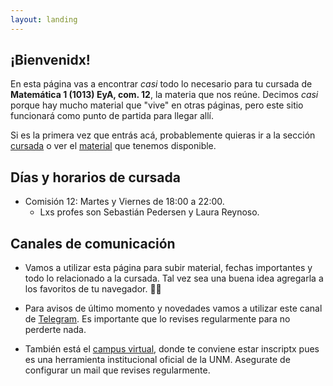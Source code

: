 ```yaml
---
layout: landing
---
```


## ¡Bienvenidx!

En esta página vas a encontrar _casi_ todo lo necesario para tu cursada de **Matemática 1 (1013) EyA, com. 12**, la materia que nos reúne. Decimos _casi_ porque hay mucho material que "vive" en otras páginas, pero este sitio funcionará como punto de partida para llegar allí.

Si es la primera vez que entrás acá, probablemente quieras ir a la sección [cursada](/cursada) o ver el [material](/material) que tenemos disponible.

## Días y horarios de cursada

* Comisión 12: Martes y Viernes de 18:00 a 22:00.
    - Lxs profes son Sebastián Pedersen y Laura Reynoso.

## Canales de comunicación

* Vamos a utilizar esta página para subir material, fechas importantes y todo lo relacionado a la cursada. Tal vez sea una buena idea agregarla a los favoritos de tu navegador. :link::globe_with_meridians:

* Para avisos de último momento y novedades vamos a utilizar este canal de [Telegram](https://t.me/joinchat/AAAAAEwprmdz2LDYlfp2Qg). Es importante que lo revises regularmente para no perderte nada.

* También está el [campus virtual](http://campusvirtual.unm.edu.ar/moodle/login/index.php), donde te conviene estar inscriptx pues es una herramienta institucional oficial de la UNM. Asegurate de configurar un mail que revises regularmente.